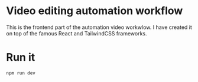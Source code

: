 # Video editing automation workflow

This is the frontend part of the automation video workwlow. I have created it on top of the famous React and TailwindCSS frameworks.

# Run it

`npm run dev`